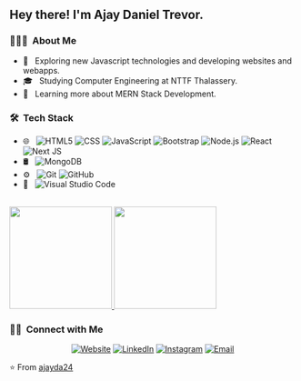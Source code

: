 
<h2> Hey there! I'm Ajay Daniel Trevor.</h2>

<h3> 👨🏻‍💻 &nbsp;About Me </h3>

- 🤔 &nbsp; Exploring new Javascript technologies and developing websites and webapps.
- 🎓 &nbsp; Studying Computer Engineering at NTTF Thalassery.
- 🌱 &nbsp; Learning more about MERN Stack Development.

<h3> 🛠 &nbsp;Tech Stack</h3>

- 🌐 &nbsp;
  ![HTML5](https://img.shields.io/badge/-HTML5-333333?style=flat&logo=HTML5)
  ![CSS](https://img.shields.io/badge/-CSS-333333?style=flat&logo=CSS3&logoColor=1572B6)
  ![JavaScript](https://img.shields.io/badge/-JavaScript-333333?style=flat&logo=javascript)
  ![Bootstrap](https://img.shields.io/badge/-Bootstrap-333333?style=flat&logo=bootstrap&logoColor=563D7C)
  ![Node.js](https://img.shields.io/badge/-Node.js-333333?style=flat&logo=node.js)
  ![React](https://img.shields.io/badge/-React-333333?style=flat&logo=react)
  ![Next JS](https://img.shields.io/badge/-NextJS-333333?style=flat&logo=next.js)
- 🛢 &nbsp;
  ![MongoDB](https://img.shields.io/badge/-MongoDB-333333?style=flat&logo=mongodb)
- ⚙️ &nbsp;
  ![Git](https://img.shields.io/badge/-Git-333333?style=flat&logo=git)
  ![GitHub](https://img.shields.io/badge/-GitHub-333333?style=flat&logo=github)
- 🔧 &nbsp;
  ![Visual Studio Code](https://img.shields.io/badge/-Visual%20Studio%20Code-333333?style=flat&logo=visual-studio-code&logoColor=007ACC)

<br/>

<a href="https://github.com/ajayda24">
  <img height="180em" src="https://github-readme-stats.vercel.app/api?username=ajayda24&theme=buefy&show_icons=true" />
  <img height="180em" src="https://github-readme-stats.vercel.app/api/top-langs/?username=ajayda24&theme=buefy&layout=compact" />
</a>

<br/>

<h3> 🤝🏻 &nbsp;Connect with Me </h3>

<p align="center">
<a href="https://ajdaniel.vercel.app/"><img alt="Website" src="https://img.shields.io/badge/Website-ajdaniel.gq-blue?style=flat-square&logo=google-chrome"></a>
<a href="https://www.linkedin.com/in/ajay-daniel-trevor-1bb7951b1/"><img alt="LinkedIn" src="https://img.shields.io/badge/LinkedIn-Ajay%20Daniel%20Trevor-blue?style=flat-square&logo=linkedin"></a>
<a href="https://www.instagram.com/ajaydanieltrevor/"><img alt="Instagram" src="https://img.shields.io/badge/Instagram-ajayda24-blue?style=flat-square&logo=instagram"></a>
<a href="mailto:ajaydtrevor@gmail.com"><img alt="Email" src="https://img.shields.io/badge/Email-ajaydtrevor%40gmail.com-blue?style=flat-square&logo=gmail"></a>
</p>

⭐️ From [ajayda24](https://github.com/ajayda24)
